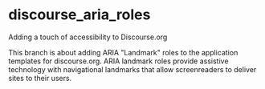 discourse_aria_roles
====================

Adding a touch of accessibility to Discourse.org

This branch is about adding ARIA "Landmark" roles to the application templates for discourse.org. ARIA landmark roles provide assistive technology with navigational landmarks that allow screenreaders to deliver sites to their users.
